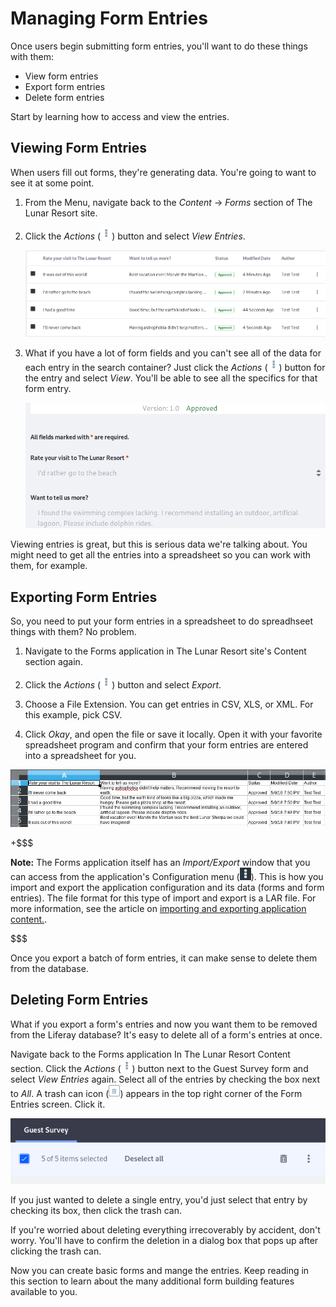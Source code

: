# Managing Form Entries [](id=managing-form-entries)

Once users begin submitting form entries, you'll want to do these things with
them:

- View form entries
- Export form entries
- Delete form entries

Start by learning how to access and view the entries.

## Viewing Form Entries [](id=viewing-form-entries)

When users fill out forms, they're generating data. You're going to want to see
it at some point. 

1.  From the Menu, navigate back to the *Content* &rarr; *Forms* section of The
    Lunar Resort site.

2.  Click the *Actions* (![Actions](../../images/icon-actions.png)) button and
    select *View Entries*.

    ![Figure 8: You can view the entries right in the Forms application. ](../../images/forms-view-entries.png)

3.  What if you  have a lot of form fields and you can't see all of the data for
    each entry in the search container? Just click the *Actions*
    (![Actions](../../images/icon-actions.png)) button for the entry and select
    *View*. You'll be able to see all the specifics for that form entry.

    ![Figure 9: You can view a single entry right in the Forms application.](../../images/forms-view-entry.png)

Viewing entries is great, but this is serious data we're talking about. You
might need to get all the entries into a spreadsheet so you can work with them,
for example.

## Exporting Form Entries [](id=exporting-form-entries)

So, you need to put your form entries in a spreadsheet to do spreadhseet things
with them? No problem.

1.  Navigate to the Forms application in The Lunar Resort site's Content section
    again.

2.  Click the *Actions* (![Actions](../../images/icon-actions.png)) button and
    select *Export*. 

3.  Choose a File Extension. You can get entries in CSV, XLS, or XML. For this
    example, pick CSV.

4.  Click *Okay*, and open the file or save it locally. Open it with your
    favorite spreadsheet program and confirm that your form entries are entered
    into a spreadsheet for you.

![Figure 10: You can export entries as CSV, XLS, or XML.](../../images/forms-export-csv.png)

+$$$

**Note:** The Forms application itself has an *Import/Export* window that you can
access from the application's Configuration menu
(![Configuration](../../images/icon-options.png)). This is how you import and
export the application configuration and its data (forms and form entries). The
file format for this type of import and export is a LAR file. For more
information, see the article on
[importing and exporting application content.](/discover/portal/-/knowledge_base/7-1/importing-exporting-pages-and-content).

$$$

Once you export a batch of form entries, it can make sense to delete them from
the database.

## Deleting Form Entries [](id=deleting-form-entries)

What if you export a form's entries and now you want them to be removed from the
Liferay database? It's easy to delete all of a form's entries at once.

Navigate back to the Forms application In The Lunar Resort Content section.
Click the *Actions* (![Actions](../../images/icon-actions.png)) button next
to the Guest Survey form and select *View Entries* again. Select all of the
entries by checking the box next to *All*. A trash can icon
(![Trash](../../images/icon-trash.png)) appears in the top right corner of
the Form Entries screen. Click it.

![Figure 12: Delete all form entries in one fell swoop.](../../images/forms-delete-entries.png)

If you just wanted to delete a single entry, you'd just select that entry by checking
its box, then click the trash can.

If you're worried about deleting everything irrecoverably by accident, don't
worry. You'll have to confirm the deletion in a dialog box that pops up after
clicking the trash can.

Now you can create basic forms and mange the entries. Keep reading in this
section to learn about the many additional form building features available to
you.

